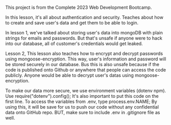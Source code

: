 This project is from the Complete 2023 Web Development Bootcamp.

In this lesson, it's all about authentication and security. Teaches about how to create and save user's data and get them to be able to login.

<!-- Lesson 1 -->
In lesson 1, we've talked about storing user's data into mongoDB with plain strings for emails and passwords. But that's unsafe if anyone were to hack into our database, all of customer's credentials would get leaked.


<!-- Lesson 2 -->
Lesson 2, This lesson also teaches how to encrypt and decrypt passwords using mongoose-encryption. This way, user's information and password will be stored securely in our database.
Bus this is also unsafe because if the code is published onto Github or anywhere that people can access the code publicly. Anyone would be able to decrypt user's datas using mongoose-encryption.


To make our data more secure, we use environment variables (dotenv npm). Use require("dotenv").config(); It's also important to put this code on the first line.
To access the variables from .env, type process.env.NAME;
By using this, it will be save for us to push our code without any confidential data onto GitHub repo.
BUT, make sure to include .env in .gitignore file as well.